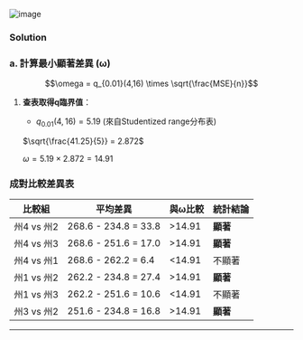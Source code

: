![image](https://github.com/user-attachments/assets/26bff958-682c-4be0-ac41-0cafcd994c81)


### Solution

### a. 計算最小顯著差異 (ω)

$$\omega = q_{0.01}(4,16) \times \sqrt{\frac{MSE}{n}}$$

1. **查表取得q臨界值**：  
   - $q_{0.01}(4,16) = 5.19$ (來自Studentized range分布表)

   $\sqrt{\frac{41.25}{5}} = 2.872$
   
   $\omega = 5.19 \times 2.872 = 14.91$

### 成對比較差異表
| 比較組 | 平均差異 | 與ω比較 | 統計結論 |
|--------|----------|---------|-----------|
| 州4 vs 州2 | 268.6 - 234.8 = 33.8 | >14.91 | **顯著** |
| 州4 vs 州3 | 268.6 - 251.6 = 17.0 | >14.91 | **顯著** |
| 州4 vs 州1 | 268.6 - 262.2 = 6.4 | <14.91 | 不顯著 |
| 州1 vs 州2 | 262.2 - 234.8 = 27.4 | >14.91 | **顯著** |
| 州1 vs 州3 | 262.2 - 251.6 = 10.6 | <14.91 | 不顯著 |
| 州3 vs 州2 | 251.6 - 234.8 = 16.8 | >14.91 | **顯著** |

---
